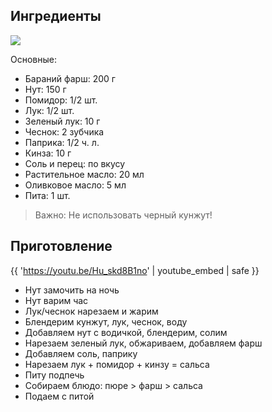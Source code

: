 ## Ингредиенты

![](/images/recipes/nut-pure.png)

Основные:

- Бараний фарш: 200 г
- Нут: 150 г
- Помидор: 1/2 шт.
- Лук: 1/2 шт.
- Зеленый лук: 10 г
- Чеснок: 2 зубчика
- Паприка: 1/2 ч. л.
- Кинза: 10 г
- Соль и перец: по вкусу
- Растительное масло: 20 мл
- Оливковое масло: 5 мл
- Пита: 1 шт.

>Важно: Не использовать черный кунжут!

## Приготовление

{{ 'https://youtu.be/Hu_skd8B1no' | youtube_embed | safe }}

- Нут замочить на ночь
- Нут варим час
- Лук/чеснок нарезаем и жарим
- Блендерим кунжут, лук, чеснок, воду
- Добавляем нут с водичкой, блендерим, солим
- Нарезаем зеленый лук, обжариваем, добавляем фарш
- Добавляем соль, паприку
- Нарезаем лук + помидор + кинзу = сальса
- Питу подпечь
- Собираем блюдо:  пюре > фарш > сальса 
- Подаем с питой